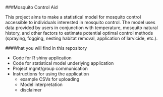 ###Mosquito Control Aid 

This project aims to make a statistical model for mosquito control accessible to individuals interested in mosquito control. The model uses data provided by users in conjunction with temperature, mosquito natural history, and other factors to estimate potential optimal control methods (spraying, fogging, nesting habitat removal, application of larvicide, etc.).

###What you will find in this repository

 - Code for R shiny application
 - Code for statistical model underlying application
 - Project mgmt/group communication 
 - Instructions for using the application 
    - example CSVs for uploading
    - Model interpretation 
    - disclaimer 
 